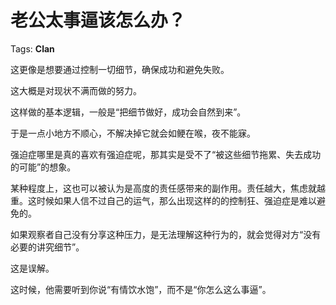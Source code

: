 # 老公太事逼该怎么办？

Tags: **Clan**

这更像是想要通过控制一切细节，确保成功和避免失败。

这大概是对现状不满而做的努力。

这样做的基本逻辑，一般是“把细节做好，成功会自然到来”。

于是一点小地方不顺心，不解决掉它就会如鲠在喉，夜不能寐。

强迫症哪里是真的喜欢有强迫症呢，那其实是受不了“被这些细节拖累、失去成功的可能”的想象。

某种程度上，这也可以被认为是高度的责任感带来的副作用。责任越大，焦虑就越重。这时候如果人信不过自己的运气，那么出现这样的的控制狂、强迫症是难以避免的。

如果观察者自己没有分享这种压力，是无法理解这种行为的，就会觉得对方“没有必要的讲究细节”。

这是误解。

这时候，他需要听到你说“有情饮水饱”，而不是“你怎么这么事逼”。



